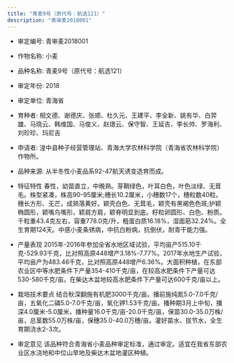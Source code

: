 ```yaml
---
title: "青麦9号（原代号：航选121）"
description: "青审麦2018001"
---
```

* 审定编号:  青审麦2018001

*  作物名称:  小麦

*  品种名称:  青麦9号（原代号：航选121）

*  审定年份:  2018

*  审定单位:  青海省

* 育种者:  相文德、谢德庆、张顺、杜久元、王建平、李全新、姚有华、白羿雄、马晓云、韩维国、马俊义、赵璟云、保守智、王延吉、李长帅、罗海利、刘珍珍、玛尼吉

*  申请者:  湟中县种子经营管理站、青海大学农林科学院（青海省农林科学院）作物所。

*  品种来源:  从半冬性小麦品系92-47航天诱变选育而成。

*  特征特性
春性，幼苗直立，中晚熟。芽鞘绿色，叶耳白色，叶色淡绿、无茸毛。株型紧凑，株高90-95厘米;穗长10.2厘米，小穗数17个，穗粒数40粒。穗长方形、无芒，成熟落黄好。颖壳白色、无茸毛，颖壳有黑褐色色斑;护颖椭圆形，颖嘴鸟嘴形，颖肩方肩，颖脊明显到底。籽粒卵圆形、白色、粉质。千粒重43.4克左右，容重778.0克/升，粗蛋白质16.18%，湿面筋32.24%。全生育期124天。中感小麦条锈病，中抗白粉病，抗倒伏，耐青干能力强。

*  产量表现
2015年-2016年参加全省水地区域试验，平均亩产515.10千克-529.93千克，比对照高原448增产3.18%-7.77%。2017年水地生产试验，平均亩产为483.46千克，比对照高原448增产6.36%。大面积种植，在东部农业区中等水肥条件下产量354-410千克/亩，在较高水肥条件下产量可达530-580千克/亩。在柴达木盆地较高水肥条件下产量可达600千克/亩以上。

*  栽培技术要点
结合秋深翻施有机肥3000千克/亩。播前施纯氮5.0-7.0千克/亩，五氧化二磷5.0-7.0千克/亩，氧化钾1.53千克/亩。播种期3月上中旬，播深4.0厘米-5.0厘米，播种量16.0千克/亩-20.0千克/亩，保苗30.0-35.0万株/亩，总茎数55.0万株/亩，保穗35.0-40.0万穗/亩。灌好苗水、拔节水，全生育期浇水2-3次。

*  审定意见
该品种符合青海省小麦品种审定标准，通过审定。适宜在我省东部农业区水浇地和中位山旱地及柴达木盆地灌区种植。
